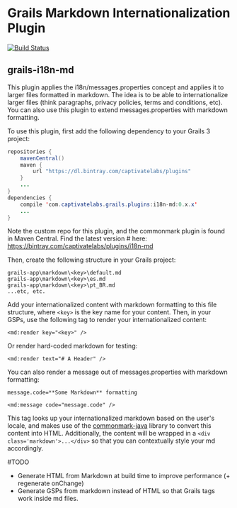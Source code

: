 # Grails Markdown Internationalization Plugin
[![Build Status](https://travis-ci.org/dustindclark/grails-i18n-md.png?branch=master)](https://travis-ci.org/dustindclark/grails-i18n-md)

## grails-i18n-md

This plugin applies the i18n/messages.properties concept and applies it to
larger files formatted in markdown.  The idea is to be able to internationalize
larger files (think paragraphs, privacy policies, terms and conditions, etc).  You
can also use this plugin to extend messages.properties with markdown formatting.

To use this plugin, first add the following dependency to your Grails 3 project:

```java
repositories {
    mavenCentral()
    maven {
        url "https://dl.bintray.com/captivatelabs/plugins"
    }
    ...
}
dependencies {
    compile 'com.captivatelabs.grails.plugins:i18n-md:0.x.x'
    ...
}
```
Note the custom repo for this plugin, and the commonmark plugin is found in 
Maven Central.  Find the latest version # here:
https://bintray.com/captivatelabs/plugins/i18n-md

Then, create the following structure in your Grails project:

```
grails-app\markdown\<key>\default.md
grails-app\markdown\<key>\es.md
grails-app\markdown\<key>\pt_BR.md
...etc, etc.
```

Add your internationalized content with markdown formatting to this file structure,
where `<key>` is the key name for your content.  Then, in your GSPs, use the following
tag to render your internationalized content:

```gsp
<md:render key="<key>" />
```

Or render hard-coded markdown for testing:
```gsp
<md:render text="# A Header" />
```

You can also render a message out of messages.properties with markdown formatting:
```properties
message.code=**Some Markdown** formatting
```
```gsp
<md:message code="message.code" />
```

This tag looks up your internationalized markdown based on the user's locale, and
makes use of the [commonmark-java](https://github.com/atlassian/commonmark-java)
library to convert this content into HTML.  Additionally, the content will be wrapped in a
`<div class='markdown'>...</div>` so that you can contextually style your md accordingly.

#TODO
- Generate HTML from Markdown at build time to improve performance (+ regenerate onChange)
- Generate GSPs from markdown instead of HTML so that Grails tags work inside md files.

  



